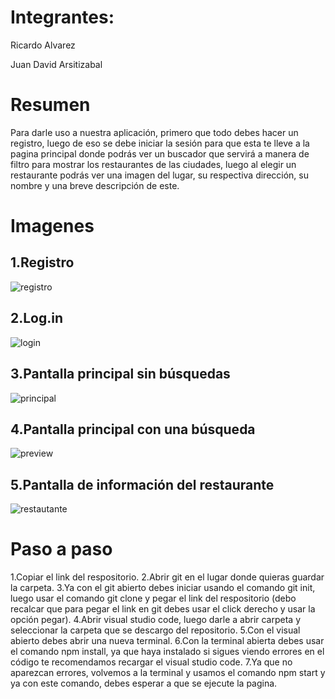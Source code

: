 # Integrantes:

Ricardo Alvarez

Juan David Arsitizabal
# Resumen

Para darle uso a nuestra aplicación, primero que todo debes hacer un registro, luego de eso se debe iniciar la sesión para que esta te lleve a la pagina principal donde podrás ver un buscador que servirá a manera de filtro para mostrar los restaurantes de las ciudades, luego al elegir un restaurante podrás ver una imagen del lugar, su respectiva dirección, su nombre y una breve descripción de este.

# Imagenes 

## 1.Registro
![registro](https://user-images.githubusercontent.com/89090386/169433639-fdf09c25-a4dd-4b34-a2f6-1087c5ca51f5.PNG)
## 2.Log.in
![login](https://user-images.githubusercontent.com/89090386/169434005-73195a4f-159d-4577-93fd-056a03600ccb.PNG)
## 3.Pantalla principal sin búsquedas
![principal](https://user-images.githubusercontent.com/89090386/169434059-8030ebd2-d300-43f1-bca3-d313f3864796.PNG)
## 4.Pantalla principal con una búsqueda
![preview](https://user-images.githubusercontent.com/89090386/169434085-530d20ba-2258-4526-a2db-019d032b21da.PNG)
## 5.Pantalla de información del restaurante
![restautante](https://user-images.githubusercontent.com/89090386/169434200-14e81fef-f8db-4168-9f74-d68de7b2b0c7.PNG)


# Paso a paso

1.Copiar el link del respositorio.
2.Abrir git en el lugar donde quieras guardar la carpeta.
3.Ya con el git abierto debes iniciar usando el comando git init, luego usar el comando git clone y pegar el link del respositorio (debo recalcar que para pegar el link en git debes usar el click derecho y usar la opción pegar).
4.Abrir visual studio code, luego darle a abrir carpeta y seleccionar la carpeta que se descargo del repositorio.
5.Con el visual abierto debes abrir una nueva terminal. 
6.Con la terminal abierta debes usar el comando npm install, ya que haya instalado si sigues viendo errores en el código te recomendamos recargar el visual studio code.
7.Ya que no aparezcan errores, volvemos a la terminal y usamos el comando npm start y ya con este comando, debes esperar a que se ejecute la pagina.
